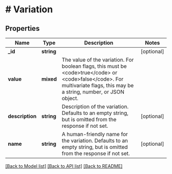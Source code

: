 # # Variation

## Properties

Name | Type | Description | Notes
------------ | ------------- | ------------- | -------------
**_id** | **string** |  | [optional]
**value** | **mixed** | The value of the variation. For boolean flags, this must be &lt;code&gt;true&lt;/code&gt; or &lt;code&gt;false&lt;/code&gt;. For multivariate flags, this may be a string, number, or JSON object. |
**description** | **string** | Description of the variation. Defaults to an empty string, but is omitted from the response if not set. | [optional]
**name** | **string** | A human-friendly name for the variation. Defaults to an empty string, but is omitted from the response if not set. | [optional]

[[Back to Model list]](../../README.md#models) [[Back to API list]](../../README.md#endpoints) [[Back to README]](../../README.md)
